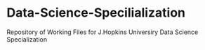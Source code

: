 # Data-Science-Specilialization
Repository of Working Files for J.Hopkins Universiry Data Science Specialization

